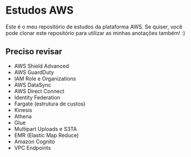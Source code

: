 # Estudos AWS
Este é o meu repositório de estudos da plataforma AWS. Se quiser, você pode clonar este repositório para utilizar as minhas anotações também! :)

## Preciso revisar
- AWS Shield Advanced
- AWS GuardDuty
- IAM Role e Organizations
- AWS DataSync
- AWS Direct Connect
- Identity Federation
- Fargate (estrutura de custos)
- Kinesis
- Athena
- Glue
- Multipart Uploads e S3TA
- EMR (Elastic Map Reduce)
- Amazon Cognito
- VPC Endpoints